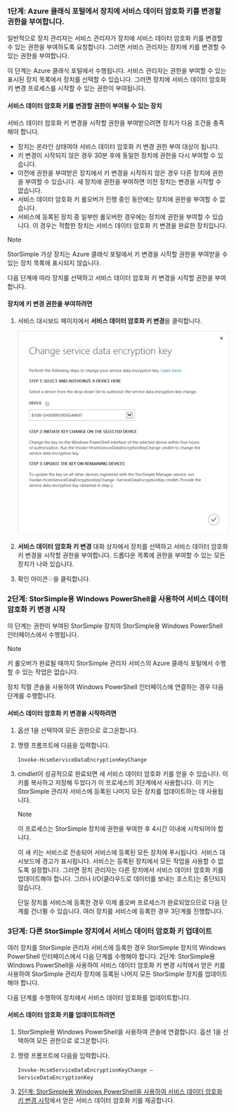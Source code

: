 <!--author=SharS last changed: 12/01/15-->

### 1단계: Azure 클래식 포털에서 장치에 서비스 데이터 암호화 키를 변경할 권한을 부여합니다.
일반적으로 장치 관리자는 서비스 관리자가 장치에 서비스 데이터 암호화 키를 변경할 수 있는 권한을 부여하도록 요청합니다. 그러면 서비스 관리자는 장치에 키를 변경할 수 있는 권한을 부여합니다.

이 단계는 Azure 클래식 포털에서 수행됩니다. 서비스 관리자는 권한을 부여할 수 있는 표시된 장치 목록에서 장치를 선택할 수 있습니다. 그러면 장치에 서비스 데이터 암호화 키 변경 프로세스를 시작할 수 있는 권한이 부여됩니다.

#### 서비스 데이터 암호화 키를 변경할 권한이 부여될 수 있는 장치
서비스 데이터 암호화 키 변경을 시작할 권한을 부여받으려면 장치가 다음 조건을 충족해야 합니다.

* 장치는 온라인 상태여야 서비스 데이터 암호화 키 변경 권한 부여 대상이 됩니다.
* 키 변경이 시작되지 않은 경우 30분 후에 동일한 장치에 권한을 다시 부여할 수 있습니다.
* 이전에 권한을 부여받은 장치에서 키 변경을 시작하지 않은 경우 다른 장치에 권한을 부여할 수 있습니다. 새 장치에 권한을 부여하면 이전 장치는 변경을 시작할 수 없습니다.
* 서비스 데이터 암호화 키 롤오버가 진행 중인 동안에는 장치에 권한을 부여할 수 없습니다.
* 서비스에 등록된 장치 중 일부만 롤오버한 경우에는 장치에 권한을 부여할 수 있습니다. 이 경우는 적합한 장치는 서비스 데이터 암호화 키 변경을 완료한 장치입니다.

> [!NOTE]
> StorSimple 가상 장치는 Azure 클래식 포털에서 키 변경을 시작할 권한을 부여받을 수 있는 장치 목록에 표시되지 않습니다.
> 
> 

다음 단계에 따라 장치를 선택하고 서비스 데이터 암호화 키 변경을 시작할 권한을 부여합니다.

#### 장치에 키 변경 권한을 부여하려면
1. 서비스 대시보드 페이지에서 **서비스 데이터 암호화 키 변경**을 클릭합니다.
   
    ![서비스 암호화 키 변경](./media/storsimple-change-data-encryption-key/HCS_ChangeServiceDataEncryptionKey-include.png)
2. **서비스 데이터 암호화 키 변경** 대화 상자에서 장치를 선택하고 서비스 데이터 암호화 키 변경을 시작할 권한을 부여합니다. 드롭다운 목록에 권한을 부여할 수 있는 모든 장치가 나와 있습니다.
3. 확인 아이콘![확인 아이콘](./media/storsimple-change-data-encryption-key/HCS_CheckIcon-include.png)을 클릭합니다.

### 2단계: StorSimple용 Windows PowerShell을 사용하여 서비스 데이터 암호화 키 변경 시작
이 단계는 권한이 부여된 StorSimple 장치의 StorSimple용 Windows PowerShell 인터페이스에서 수행됩니다.

> [!NOTE]
> 키 롤오버가 완료될 때까지 StorSimple 관리자 서비스의 Azure 클래식 포털에서 수행할 수 있는 작업은 없습니다.
> 
> 

장치 직렬 콘솔을 사용하여 Windows PowerShell 인터페이스에 연결하는 경우 다음 단계를 수행합니다.

#### 서비스 데이터 암호화 키 변경을 시작하려면
1. 옵션 1을 선택하여 모든 권한으로 로그온합니다.
2. 명령 프롬프트에 다음을 입력합니다.
   
     `Invoke-HcsmServiceDataEncryptionKeyChange`
3. cmdlet이 성공적으로 완료되면 새 서비스 데이터 암호화 키를 얻을 수 있습니다. 이 키를 복사하고 저장해 두었다가 이 프로세스의 3단계에서 사용합니다. 이 키는 StorSimple 관리자 서비스에 등록된 나머지 모든 장치를 업데이트하는 데 사용됩니다.
   
   > [!NOTE]
   > 이 프로세스는 StorSimple 장치에 권한을 부여한 후 4시간 이내에 시작되어야 합니다.
   > 
   > 
   
   이 새 키는 서비스로 전송되어 서비스에 등록된 모든 장치에 푸시됩니다. 서비스 대시보드에 경고가 표시됩니다. 서비스는 등록된 장치에서 모든 작업을 사용할 수 없도록 설정합니다. 그러면 장치 관리자는 다른 장치에서 서비스 데이터 암호화 키를 업데이트해야 합니다. 그러나 I/O(클라우드로 데이터를 보내는 호스트)는 중단되지 않습니다.
   
   단일 장치를 서비스에 등록한 경우 이제 롤오버 프로세스가 완료되었으므로 다음 단계를 건너뛸 수 있습니다. 여러 장치를 서비스에 등록한 경우 3단계를 진행합니다.

### 3단계: 다른 StorSimple 장치에서 서비스 데이터 암호화 키 업데이트
여러 장치를 StorSimple 관리자 서비스에 등록한 경우 StorSimple 장치의 Windows PowerShell 인터페이스에서 다음 단계를 수행해야 합니다. 2단계: StorSimple용 Windows PowerShell을 사용하여 서비스 데이터 암호화 키 변경 시작에서 얻은 키를 사용하여 StorSimple 관리자 장치에 등록된 나머지 모든 StorSimple 장치를 업데이트해야 합니다.

다음 단계를 수행하여 장치에서 서비스 데이터 암호화를 업데이트합니다.

#### 서비스 데이터 암호화 키를 업데이트하려면
1. StorSimple용 Windows PowerShell을 사용하여 콘솔에 연결합니다. 옵션 1을 선택하여 모든 권한으로 로그온합니다.
2. 명령 프롬프트에 다음을 입력합니다.
   
    `Invoke-HcsmServiceDataEncryptionKeyChange – ServiceDataEncryptionKey`
3. [2단계: StorSimple용 Windows PowerShell을 사용하여 서비스 데이터 암호화 키 변경 시작](#to-initiate-the-service-data-encryption-key-change)에서 얻은 서비스 데이터 암호화 키를 제공합니다.

<!---HONumber=AcomDC_0128_2016-->